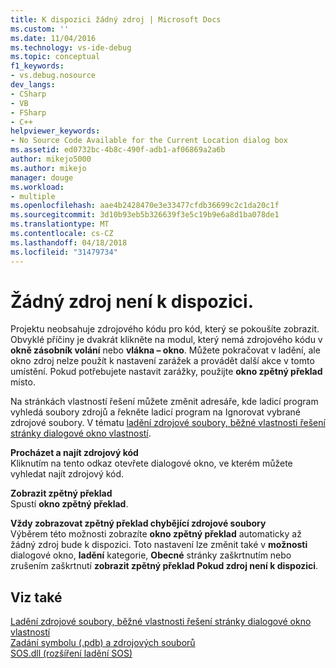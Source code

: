 ```yaml
---
title: K dispozici žádný zdroj | Microsoft Docs
ms.custom: ''
ms.date: 11/04/2016
ms.technology: vs-ide-debug
ms.topic: conceptual
f1_keywords:
- vs.debug.nosource
dev_langs:
- CSharp
- VB
- FSharp
- C++
helpviewer_keywords:
- No Source Code Available for the Current Location dialog box
ms.assetid: ed0732bc-4b8c-490f-adb1-af06869a2a6b
author: mikejo5000
ms.author: mikejo
manager: douge
ms.workload:
- multiple
ms.openlocfilehash: aae4b2428470e3e33477cfdb36699c2c1da20c1f
ms.sourcegitcommit: 3d10b93eb5b326639f3e5c19b9e6a8d1ba078de1
ms.translationtype: MT
ms.contentlocale: cs-CZ
ms.lasthandoff: 04/18/2018
ms.locfileid: "31479734"
---
```

# <a name="no-source-available"></a>Žádný zdroj není k dispozici.
Projektu neobsahuje zdrojového kódu pro kód, který se pokoušíte zobrazit. Obvyklé příčiny je dvakrát klikněte na modul, který nemá zdrojového kódu v **okně zásobník volání** nebo **vlákna – okno**. Můžete pokračovat v ladění, ale okno zdroj nelze použít k nastavení zarážek a provádět další akce v tomto umístění. Pokud potřebujete nastavit zarážky, použijte **okno zpětný překlad** místo.  
  
 Na stránkách vlastností řešení můžete změnit adresáře, kde ladicí program vyhledá soubory zdrojů a řekněte ladicí program na Ignorovat vybrané zdrojové soubory. V tématu [ladění zdrojové soubory, běžné vlastnosti řešení stránky dialogové okno vlastností](../debugger/debug-source-files-common-properties-solution-property-pages-dialog-box.md).  
  
 **Procházet a najít zdrojový kód**  
 Kliknutím na tento odkaz otevřete dialogové okno, ve kterém můžete vyhledat najít zdrojový kód.  
  
 **Zobrazit zpětný překlad**  
 Spustí **okno zpětný překlad**.  
  
 **Vždy zobrazovat zpětný překlad chybějící zdrojové soubory**  
 Výběrem této možnosti zobrazíte **okno zpětný překlad** automaticky až žádný zdroj bude k dispozici. Toto nastavení lze změnit také v **možnosti** dialogové okno, **ladění** kategorie, **Obecné** stránky zaškrtnutím nebo zrušením zaškrtnutí **zobrazit zpětný překlad Pokud zdroj není k dispozici**.  
  
## <a name="see-also"></a>Viz také  
 [Ladění zdrojové soubory, běžné vlastnosti řešení stránky dialogové okno vlastností](../debugger/debug-source-files-common-properties-solution-property-pages-dialog-box.md)   
 [Zadání symbolu (.pdb) a zdrojových souborů](../debugger/specify-symbol-dot-pdb-and-source-files-in-the-visual-studio-debugger.md)   
 [SOS.dll (rozšíření ladění SOS)](/dotnet/framework/tools/sos-dll-sos-debugging-extension)